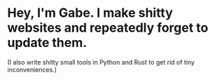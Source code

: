 # Hey, I'm Gabe. I make shitty websites and repeatedly forget to update them.
(I also write shitty small tools in Python and Rust to get rid of tiny inconveniences.)
